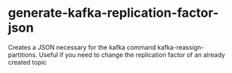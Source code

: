 # generate-kafka-replication-factor-json
Creates a JSON necessary for the kafka command kafka-reassign-partitions. Useful if you need to change the replication factor of an already created topic
